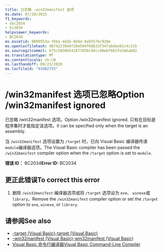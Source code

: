 ```yaml
---
title: 已忽略 -win32manifest 选项
ms.date: 07/20/2015
f1_keywords:
- vbc2034
- bc2034
helpviewer_keywords:
- BC2034
ms.assetid: 8009553a-f6ba-4d2b-8ddd-8a9357bc928e
ms.openlocfilehash: 48742239d4f284594f0d833f34fabdee81c4c31b
ms.sourcegitcommit: bf5c5850654187705bc94cc40ebfb62fe346ab02
ms.translationtype: MT
ms.contentlocale: zh-CN
ms.lasthandoff: 09/23/2020
ms.locfileid: "91082755"
---
```

# <a name="option-win32manifest-ignored"></a><span data-ttu-id="a9def-102">/win32manifest 选项已忽略</span><span class="sxs-lookup"><span data-stu-id="a9def-102">Option /win32manifest ignored</span></span>

<span data-ttu-id="a9def-103">已忽略 /win32manifest 选项。</span><span class="sxs-lookup"><span data-stu-id="a9def-103">Option /win32manifest ignored.</span></span> <span data-ttu-id="a9def-104">只有在目标是程序集时才能指定该选项。</span><span class="sxs-lookup"><span data-stu-id="a9def-104">It can be specified only when the target is an assembly.</span></span>  
  
 <span data-ttu-id="a9def-105">当 `/win32manifest` 选项设置为 `/target` 时，已向 Visual Basic 编译器传递 `module`编译器选项。</span><span class="sxs-lookup"><span data-stu-id="a9def-105">The Visual Basic compiler has been passed the `/win32manifest` compiler option when the `/target` option is set to `module`.</span></span>  
  
 <span data-ttu-id="a9def-106">**错误 ID：** BC2034</span><span class="sxs-lookup"><span data-stu-id="a9def-106">**Error ID:** BC2034</span></span>  
  
## <a name="to-correct-this-error"></a><span data-ttu-id="a9def-107">更正此错误</span><span class="sxs-lookup"><span data-stu-id="a9def-107">To correct this error</span></span>  
  
1. <span data-ttu-id="a9def-108">删除 `/win32manifest` 编译器选项或将 `/target` 选项设为 `exe`、 `winexe`或 `library`。</span><span class="sxs-lookup"><span data-stu-id="a9def-108">Remove the `/win32manifest` compiler option or set the `/target` option to `exe`, `winexe`, or `library`.</span></span>  
  
## <a name="see-also"></a><span data-ttu-id="a9def-109">请参阅</span><span class="sxs-lookup"><span data-stu-id="a9def-109">See also</span></span>

- [<span data-ttu-id="a9def-110">-target (Visual Basic)</span><span class="sxs-lookup"><span data-stu-id="a9def-110">-target (Visual Basic)</span></span>](../reference/command-line-compiler/target.md)
- [<span data-ttu-id="a9def-111">-win32manifest (Visual Basic)</span><span class="sxs-lookup"><span data-stu-id="a9def-111">-win32manifest (Visual Basic)</span></span>](../reference/command-line-compiler/win32manifest.md)
- [<span data-ttu-id="a9def-112">Visual Basic 命令行编译器</span><span class="sxs-lookup"><span data-stu-id="a9def-112">Visual Basic Command-Line Compiler</span></span>](../reference/command-line-compiler/index.md)
